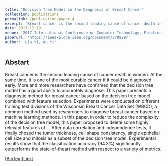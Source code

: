 ```yaml
---
title: "Decision Tree Model in the Diagnosis of Breast Cancer"
collection: publications
permalink: /publication/paper-4
excerpt: 'Breast cancer is the second leading cause of cancer death in women. At the same time, it is one of the most curable cancer if it could be diagnosed early. More and more researchers have confirmed that the decision tree model has a good ability to accurately diagnose. This paper presents a diagnostic method for breast cancer based on the decision tree model combined with feature selection. Experiments were conducted on different training test divisions of the Wisconsin Breast Cancer Data Set (WBCD), a common method used by researchers to diagnose breast cancer based on machine learning methods. In this paper, in order to reduce the complexity of the decision tree model, this paper proposed to delete some highly relevant features of ... After data correlation and independence tests, it finally chosed the tumor thickness, cell shape consistency, single epithelial cell size and mitosis as a subset of the decision tree model. Experimental results show that the classification accuracy (94.3%) significantly outperforms the state-of-theart method with respect to a variety of metrics.'
date: 2017-12-19
venue: '2017 International Conference on Computer Technology, Electronics and Communication (ICCTEC)'
paperurl: 'https://ieeexplore.ieee.org/document/8789297'
author: 'Liu Yi, Wu Yi'
---
```

## Abstart
Breast cancer is the second leading cause of cancer death in women. At the same time, it is one of the most curable cancer if it could be diagnosed early. More and more researchers have confirmed that the decision tree model has a good ability to accurately diagnose. This paper presents a diagnostic method for breast cancer based on the decision tree model combined with feature selection. Experiments were conducted on different training test divisions of the Wisconsin Breast Cancer Data Set (WBCD), a common method used by researchers to diagnose breast cancer based on machine learning methods. In this paper, in order to reduce the complexity of the decision tree model, this paper proposed to delete some highly relevant features of ... After data correlation and independence tests, it finally chosed the tumor thickness, cell shape consistency, single epithelial cell size and mitosis as a subset of the decision tree model. Experimental results show that the classification accuracy (94.3%) significantly outperforms the state-of-theart method with respect to a variety of metrics.

[[BibTex]](https://ieeexplore.ieee.org/document/8789297)[[Link]](https://ieeexplore.ieee.org/document/8789297)

